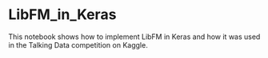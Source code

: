 # LibFM_in_Keras
This notebook shows how to implement LibFM in Keras and how it was used in the Talking Data competition on Kaggle.  
